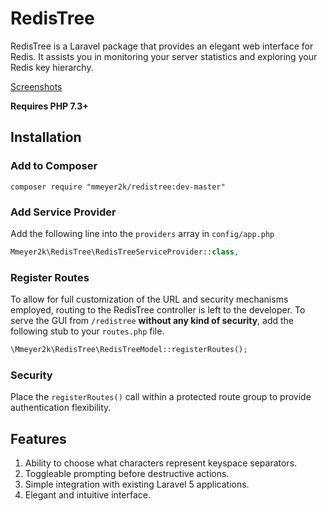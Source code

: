# RedisTree
RedisTree is a Laravel package that provides an elegant web interface for Redis.
It assists you in monitoring your server statistics and exploring your Redis key hierarchy.

<a href="SCREENSHOTS.md">Screenshots</a>

**Requires PHP 7.3+**

## Installation
### Add to Composer
```
composer require "mmeyer2k/redistree:dev-master"
```

### Add Service Provider
Add the following line into the `providers` array in `config/app.php`
```php
Mmeyer2k\RedisTree\RedisTreeServiceProvider::class,
```

### Register Routes
To allow for full customization of the URL and security mechanisms employed, routing to the RedisTree controller is left to the developer.
To serve the GUI from `/redistree` **without any kind of security**, add the following stub to your `routes.php` file.
```php
\Mmeyer2k\RedisTree\RedisTreeModel::registerRoutes();
```

### Security
Place the `registerRoutes()` call within a protected route group to provide authentication flexibility.

## Features
1. Ability to choose what characters represent keyspace separators.
2. Toggleable prompting before destructive actions.
3. Simple integration with existing Laravel 5 applications.
4. Elegant and intuitive interface.
